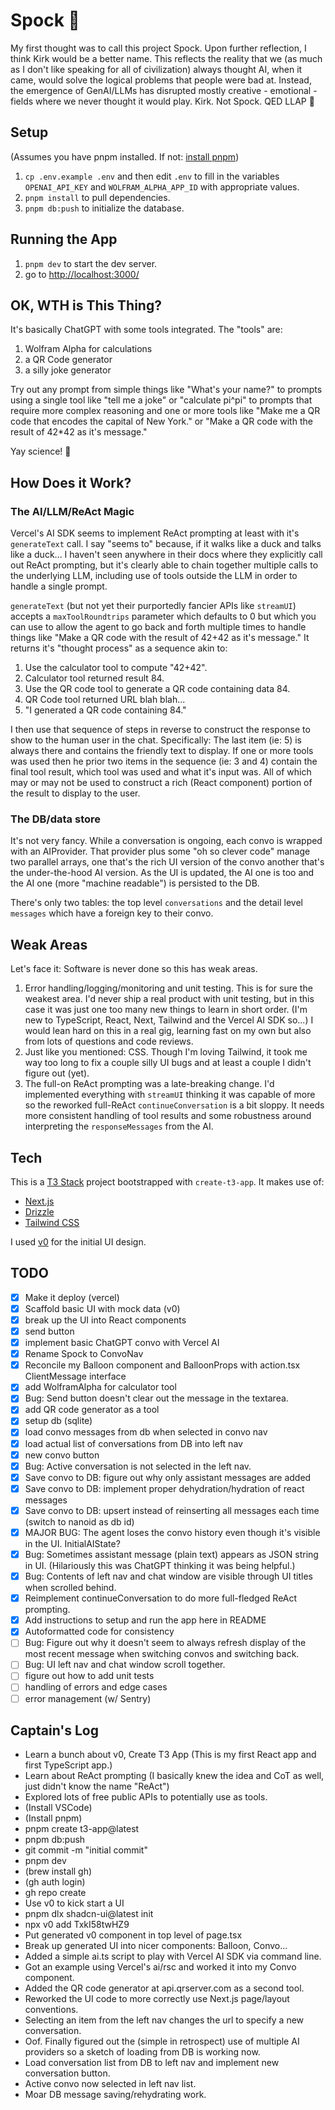 # Spock 🖖

My first thought was to call this project Spock. Upon further reflection, 
I think Kirk would be a better name.
This reflects the reality that we (as much as I don't like speaking for all 
of civilization) always thought AI, when it came, would solve the logical problems 
that people were bad at.
Instead, the emergence of GenAI/LLMs has disrupted mostly creative - emotional - 
fields where we never thought it would play.
Kirk.
Not Spock.
QED LLAP 🖖

## Setup
(Assumes you have pnpm installed. If not: [install pnpm](https://pnpm.io/installation))
1. `cp .env.example .env` and then edit `.env` to fill in the variables
`OPENAI_API_KEY` and `WOLFRAM_ALPHA_APP_ID` with appropriate values.
2. `pnpm install` to pull dependencies.
3. `pnpm db:push` to initialize the database.

## Running the App
1. `pnpm dev` to start the dev server.
2. go to [http://localhost:3000/](http://localhost:3000/)

## OK, WTH is This Thing?
It's basically ChatGPT with some tools integrated.
The "tools" are:
1. Wolfram Alpha for calculations
2. a QR Code generator
3. a silly joke generator

Try out any prompt from simple things like "What's your name?" to 
prompts using a single tool like "tell me a joke" or "calculate pi^pi" to
prompts that require more complex reasoning and one or more tools like
"Make me a QR code that encodes the capital of New York." or
"Make a QR code with the result of 42*42 as it's message."

Yay science! 🖖

## How Does it Work?
### The AI/LLM/ReAct Magic
Vercel's AI SDK seems to implement ReAct prompting at least with it's
`generateText` call. I say "seems to" because, if it walks like a duck
and talks like a duck... I haven't seen anywhere in their docs where
they explicitly call out ReAct prompting, but it's clearly able to
chain together multiple calls to the underlying LLM, including use of
tools outside the LLM in order to handle a single prompt.

`generateText` (but not yet their purportedly fancier APIs like `streamUI`)
accepts a `maxToolRoundtrips` parameter which defaults to 0 but which
you can use to allow the agent to go back and forth multiple times
to handle things like "Make a QR code with the result of 42+42 as it's message."
It returns it's "thought process" as a sequence akin to:
1. Use the calculator tool to compute "42+42".
2. Calculator tool returned result 84.
3. Use the QR code tool to generate a QR code containing data 84.
4. QR Code tool returned URL blah blah...
5. "I generated a QR code containing 84."

I then use that sequence of steps in reverse to construct the response
to show to the human user in the chat.
Specifically: The last item (ie: 5) is always there and contains the friendly text
to display. If one or more tools was used then he prior two items in the
sequence (ie: 3 and 4) contain the final tool result, which tool was used
and what it's input was. All of which may or may not be used to construct
a rich (React component) portion of the result to display to the user.

### The DB/data store
It's not very fancy. While a conversation is ongoing, each convo
is wrapped with an AIProvider. That provider plus some "oh so clever code"
manage two parallel arrays, one that's the rich UI version of the convo
another that's the under-the-hood AI version. As the UI is updated,
the AI one is too and the AI one (more "machine readable") is persisted
to the DB.

There's only two tables: the top level `conversations` and the
detail level `messages` which have a foreign key to their convo.

## Weak Areas
Let's face it: Software is never done so this has weak areas.
1. Error handling/logging/monitoring and unit testing. This is for sure the
weakest area. I'd never ship a real product with unit testing, but in this case
it was just one too many new things to learn in short order. (I'm new to
TypeScript, React, Next, Tailwind and the Vercel AI SDK so...) I would lean hard on this
in a real gig, learning fast on my own but also from lots of questions and
code reviews.
2. Just like you mentioned: CSS. Though I'm loving Tailwind, it took me way
too long to fix a couple silly UI bugs and at least a couple I didn't figure out (yet).
3. The full-on ReAct prompting was a late-breaking change. I'd implemented everything
with `streamUI` thinking it was capable of more so the reworked full-ReAct
`continueConversation` is a bit sloppy. It needs more consistent handling
of tool results and some robustness around interpreting the `responseMessages`
from the AI.

## Tech
This is a [T3 Stack](https://create.t3.gg/) project bootstrapped with `create-t3-app`.
It makes use of:

- [Next.js](https://nextjs.org)
- [Drizzle](https://orm.drizzle.team)
- [Tailwind CSS](https://tailwindcss.com)

I used [v0](https://v0.dev/) for the initial UI design.

## TODO
- [x] Make it deploy (vercel)
- [x] Scaffold basic UI with mock data (v0)
- [x] break up the UI into React components
- [x] send button
- [x] implement basic ChatGPT convo with Vercel AI
- [x] Rename Spock to ConvoNav
- [x] Reconcile my Balloon component and BalloonProps with action.tsx ClientMessage interface 
- [x] add WolframAlpha for calculator tool
- [x] Bug: Send button doesn't clear out the message in the textarea.
- [x] add QR code generator as a tool
- [x] setup db (sqlite)
- [x] load convo messages from db when selected in convo nav
- [x] load actual list of conversations from DB into left nav
- [x] new convo button
- [x] Bug: Active conversation is not selected in the left nav.
- [x] Save convo to DB: figure out why only assistant messages are added
- [x] Save convo to DB: implement proper dehydration/hydration of react messages
- [x] Save convo to DB: upsert instead of reinserting all messages each time (switch to nanoid as db id)
- [x] MAJOR BUG: The agent loses the convo history even though it's visible in the UI. InitialAIState?
- [x] Bug: Sometimes assistant message (plain text) appears as JSON string in UI. (Hilariously this was ChatGPT thinking it was being helpful.)
- [x] Bug: Contents of left nav and chat window are visible through UI titles when scrolled behind.
- [x] Reimplement continueConversation to do more full-fledged ReAct prompting.
- [x] Add instructions to setup and run the app here in README
- [x] Autoformatted code for consistency
- [ ] Bug: Figure out why it doesn't seem to always refresh display of the most recent message when switching convos and switching back.
- [ ] Bug: UI left nav and chat window scroll together.
- [ ] figure out how to add unit tests
- [ ] handling of errors and edge cases
- [ ] error management (w/ Sentry)

## Captain's Log
- Learn a bunch about v0, Create T3 App (This is my first React app and first TypeScript app.)
- Learn about ReAct prompting (I basically knew the idea and CoT as well, just didn't know the name "ReAct")
- Explored lots of free public APIs to potentially use as tools.
- (Install VSCode)
- (Install pnpm)
- pnpm create t3-app@latest
- pnpm db:push
- git commit -m "initial commit"
- pnpm dev
- (brew install gh)
- (gh auth login)
- gh repo create
- Use v0 to kick start a UI
- pnpm dlx shadcn-ui@latest init
- npx v0 add TxkI58twHZ9
- Put generated v0 component in top level of page.tsx
- Break up generated UI into nicer components: Balloon, Convo...
- Added a simple ai.ts script to play with Vercel AI SDK via command line.
- Got an example using Vercel's ai/rsc and worked it into my Convo component.
- Added the QR code generator at api.qrserver.com as a second tool.
- Reworked the UI code to more correctly use Next.js page/layout conventions.
- Selecting an item from the left nav changes the url to specify a new conversation.
- Oof. Finally figured out the (simple in retrospect) use of multiple AI providers so a sketch of loading from DB is working now.
- Load conversation list from DB to left nav and implement new conversation button.
- Active convo now selected in left nav list.
- Moar DB message saving/rehydrating work.

